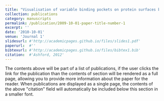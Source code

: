 ```yaml
---
title: "Visualisation of variable binding pockets on protein surfaces by probabilistic analysis of related structure sets."
collection: publications
category: manuscripts
permalink: /publication/2009-10-01-paper-title-number-1
excerpt: ''
date: '2010-10-01'
venue: 'Journal 1'
slidesurl: #'http://academicpages.github.io/files/slides1.pdf'
paperurl:  #''
bibtexurl: #'http://academicpages.github.io/files/bibtex1.bib'
citation:  #'Ashford, 2012'
---
```

The contents above will be part of a list of publications, if the user clicks the link for the publication than the contents of section will be rendered as a full page, allowing you to provide more information about the paper for the reader. When publications are displayed as a single page, the contents of the above "citation" field will automatically be included below this section in a smaller font.
